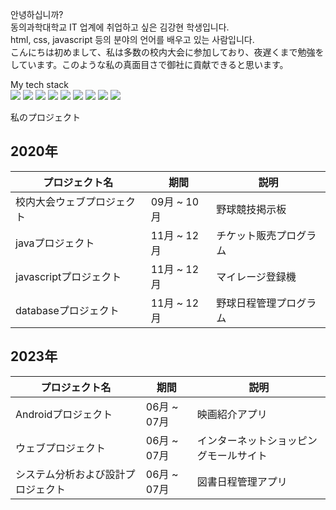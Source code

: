 안녕하십니까?  <br>
동의과학대학교 IT 업계에 취업하고 싶은 김강현 학생입니다. <br>
html, css, javascript 등의 분야의 언어를 배우고 있는 사람입니다.<br>
こんにちは初めまして、私は多数の校内大会に参加しており、夜遅くまで勉強をしています。このような私の真面目さで御社に貢献できると思います。 <br>

 My tech stack<br>
<img src="https://img.shields.io/badge/Android-3DDC84?style=flat-square&logo=android&logoColor=white"/>
<img src="https://img.shields.io/badge/C-A8B9CC?style=flat-square&logo=C&logoColor=white"/>
<img src="https://img.shields.io/badge/Python-3776AB?style=for-the-badge&logo=Python&logoColor=white"/>
<img src="https://img.shields.io/badge/HTML5-E34F26?style=flat-square&logo=html5&logoColor=white"/> 
<img src="https://img.shields.io/badge/java-007396?style=flat-square&logo=java&logoColor=white"/>
<img src="https://img.shields.io/badge/javascript-F7DF1E?style=for-the-badge&logo=javascript&logoColor=black"/>
<img src="https://img.shields.io/badge/MariaDB-003545?style=flat-square&logo=mariaDB&logoColor=white"/>
<img src="https://img.shields.io/badge/css-1572B6?style=for-the-badge&logo=css3&logoColor=white">
<img src="https://img.shields.io/badge/Python-3776AB?style=for-the-badge&logo=Python&logoColor=white">

私のプロジェクト

## 2020年

| プロジェクト名 | 期間          | 説明                 |
|--------------|---------------|--------------------|
| 校内大会ウェブプロジェクト | 09月 ~ 10月 | 野球競技掲示板    |
| javaプロジェクト            | 11月 ~ 12月 | チケット販売プログラム |
| javascriptプロジェクト      | 11月 ~ 12月 | マイレージ登録機     |
| databaseプロジェクト        | 11月 ~ 12月 | 野球日程管理プログラム |

## 2023年

| プロジェクト名 | 期間          | 説明                 |
|--------------|---------------|--------------------|
| Androidプロジェクト          | 06月 ~ 07月 | 映画紹介アプリ        |
| ウェブプロジェクト           | 06月 ~ 07月 | インターネットショッピングモールサイト |
| システム分析および設計プロジェクト | 06月 ~ 07月 | 図書日程管理アプリ    |
